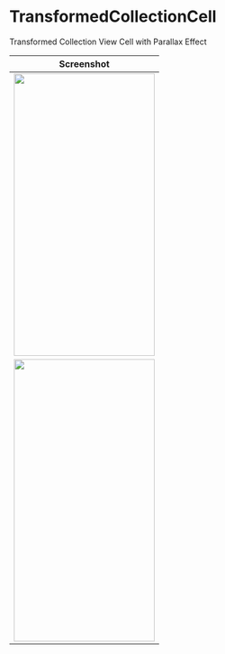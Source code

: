 # TransformedCollectionCell
Transformed Collection View Cell with Parallax Effect


| Screenshot  |
|:-------------:|
| <img src="https://github.com/ZyadGalal/TransformedCollectionCell/blob/master/Screenshots/1.png" width="250" height="500"> |
 | <img src="https://github.com/ZyadGalal/TransformedCollectionCell/blob/master/Screenshots/2.png" width="250" height="500"> |
